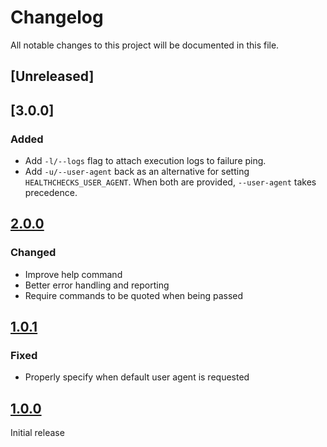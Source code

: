 # Changelog

All notable changes to this project will be documented in this file.

## [Unreleased]

## [3.0.0]

### Added

- Add `-l/--logs` flag to attach execution logs to failure ping.
- Add `-u/--user-agent` back as an alternative for setting `HEALTHCHECKS_USER_AGENT`. When both are provided, `--user-agent` takes precedence.

## [2.0.0]

### Changed

- Improve help command
- Better error handling and reporting
- Require commands to be quoted when being passed

## [1.0.1]

### Fixed

- Properly specify when default user agent is requested

## [1.0.0]

Initial release

[1.0.0]: https://github.com/msfjarvis/healthchecks-rs
[1.0.1]: https://github.com/msfjarvis/healthchecks-rs
[2.0.0]: https://github.com/msfjarvis/healthchecks-rs/releases/tag/monitor-2.0.0
[2.0.0]: https://github.com/msfjarvis/healthchecks-rs/releases/tag/monitor-3.0.0
